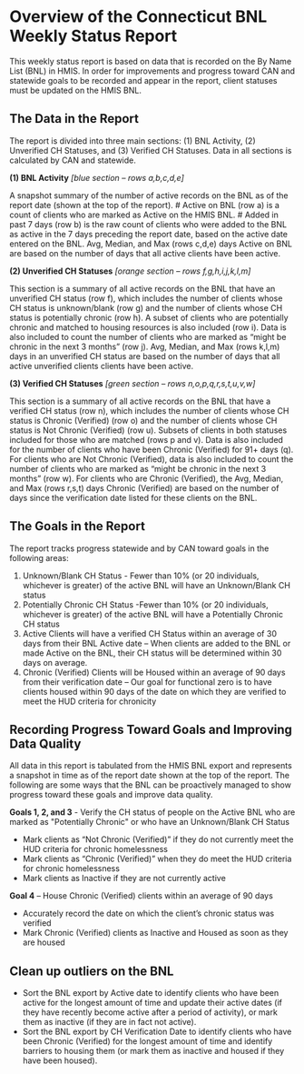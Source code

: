 # Overview of the Connecticut BNL Weekly Status Report
This weekly status report is based on data that is recorded on the By Name List (BNL) in HMIS. In order for improvements and progress toward CAN and statewide goals to be recorded and appear in the report, client statuses must be updated on the HMIS BNL.
 
## The Data in the Report
The report is divided into three main sections: (1) BNL Activity, (2) Unverified CH Statuses, and (3) Verified CH Statuses.  Data in all sections is calculated by CAN and statewide.

**(1) BNL Activity** *[blue section – rows a,b,c,d,e]*

A snapshot summary of the number of active records on the BNL as of the report date (shown at the top of the report).  # Active on BNL (row a) is a count of clients who are marked as Active on the HMIS BNL. # Added in past 7 days (row b) is the raw count of clients who were added to the BNL as active in the 7 days preceding the report date, based on the active date entered on the BNL.  Avg, Median, and Max (rows c,d,e) days Active on BNL are based on the number of days that all active clients have been active.
 
**(2) Unverified CH Statuses** *[orange section – rows f,g,h,i,j,k,l,m]*

This section is a summary of all active records on the BNL that have an unverified CH status (row f), which includes the number of clients whose CH status is unknown/blank (row g) and the number of clients whose CH status is potentially chronic (row h). A subset of clients who are potentially chronic and matched to housing resources is also included (row i).  Data is also included to count the number of clients who are marked as “might be chronic in the next 3 months” (row j). Avg, Median, and Max (rows k,l,m) days in an unverified CH status are based on the number of days that all active unverified clients clients have been active.

**(3) Verified CH Statuses** *[green section – rows n,o,p,q,r,s,t,u,v,w]*

This section is a summary of all active records on the BNL that have a verified CH status (row n), which includes the number of clients whose CH status is Chronic (Verified) (row o) and the number of clients whose CH status is Not Chronic (Verified) (row u). Subsets of clients in both statuses included for those who are matched (rows p and v). Data is also included for the number of clients who have been Chronic (Verified) for 91+ days (q). For clients who are Not Chronic (Verified), data is also included to count the number of clients who are marked as “might be chronic in the next 3 months” (row w). For clients who are Chronic (Verified), the Avg, Median, and Max (rows r,s,t) days Chronic (Verified) are based on the number of days since the verification date listed for these clients on the BNL.
 
## The Goals in the Report
The report tracks progress statewide and by CAN toward goals in the following areas:

1.	Unknown/Blank CH Status - Fewer than 10% (or 20 individuals, whichever is greater) of the active BNL will have an Unknown/Blank CH status
2.	Potentially Chronic CH Status -Fewer than 10% (or 20 individuals, whichever is greater) of the active BNL will have a Potentially Chronic CH status
3.	Active Clients will have a verified CH Status within an average of 30 days from their BNL Active date – When clients are added to the BNL or made Active on the BNL, their CH status will be determined within 30 days on average. 
4.	Chronic (Verified) Clients will be Housed within an average of 90 days from their verification date – Our goal for functional zero is to have clients housed within 90 days of the date on which they are verified to meet the HUD criteria for chronicity
 
## Recording Progress Toward Goals and Improving Data Quality
All data in this report is tabulated from the HMIS BNL export and represents a snapshot in time as of the report date shown at the top of the report. The following are some ways that the BNL can be proactively managed to show progress toward these goals and improve data quality.
 
**Goals 1, 2, and 3** - Verify the CH status of people on the Active BNL who are marked as "Potentially Chronic" or who have an Unknown/Blank CH Status

* Mark clients as “Not Chronic (Verified)” if they do not currently meet the HUD criteria for chronic homelessness    
* Mark clients as “Chronic (Verified)” when they do meet the HUD criteria for chronic homelessness
* Mark clients as Inactive if they are not currently active
 
**Goal 4** – House Chronic (Verified) clients within an average of 90 days

* Accurately record the date on which the client’s chronic status was verified
* Mark Chronic (Verified) clients as Inactive and Housed as soon as they are housed

## Clean up outliers on the BNL

* Sort the BNL export by Active date to identify clients who have been active for the longest amount of time and update their active dates (if they have recently become active after a period of activity), or mark them as inactive (if they are in fact not active).
* Sort the BNL export by CH Verification Date to identify clients who have been Chronic (Verified) for the longest amount of time and identify barriers to housing them (or mark them as inactive and housed if they have been housed).

